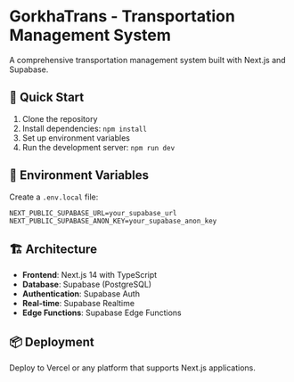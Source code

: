 # GorkhaTrans - Transportation Management System

A comprehensive transportation management system built with Next.js and Supabase.

## 🚀 Quick Start

1. Clone the repository
2. Install dependencies: `npm install`
3. Set up environment variables
4. Run the development server: `npm run dev`

## 🔧 Environment Variables

Create a `.env.local` file:

```
NEXT_PUBLIC_SUPABASE_URL=your_supabase_url
NEXT_PUBLIC_SUPABASE_ANON_KEY=your_supabase_anon_key
```

## 🏗️ Architecture

- **Frontend**: Next.js 14 with TypeScript
- **Database**: Supabase (PostgreSQL)
- **Authentication**: Supabase Auth
- **Real-time**: Supabase Realtime
- **Edge Functions**: Supabase Edge Functions

## 📦 Deployment

Deploy to Vercel or any platform that supports Next.js applications.

